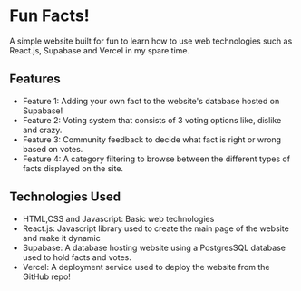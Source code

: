 # Fun Facts!

A simple website built for fun to learn how to use web technologies such as React.js, Supabase and Vercel in my spare time.

## Features

- Feature 1: Adding your own fact to the website's database hosted on Supabase!
- Feature 2: Voting system that consists of 3 voting options like, dislike and crazy.
- Feature 3: Community feedback to decide what fact is right or wrong based on votes.
- Feature 4: A category filtering to browse between the different types of facts displayed on the site.

## Technologies Used

- HTML,CSS and Javascript: Basic web technologies 
- React.js: Javascript library used to create the main page of the website and make it dynamic
- Supabase: A database hosting website using a PostgresSQL database used to hold facts and votes.
- Vercel: A deployment service used to deploy the website from the GitHub repo!

